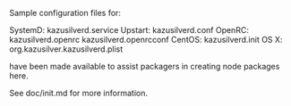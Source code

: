 Sample configuration files for:

SystemD: kazusilverd.service
Upstart: kazusilverd.conf
OpenRC:  kazusilverd.openrc
         kazusilverd.openrcconf
CentOS:  kazusilverd.init
OS X:    org.kazusilver.kazusilverd.plist

have been made available to assist packagers in creating node packages here.

See doc/init.md for more information.
